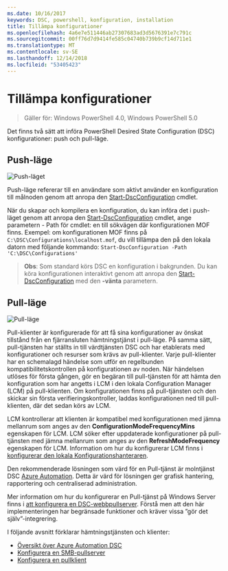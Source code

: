 ```yaml
---
ms.date: 10/16/2017
keywords: DSC, powershell, konfiguration, installation
title: Tillämpa konfigurationer
ms.openlocfilehash: 4a6e7e511446ab27307683ad3d5676391e7c791c
ms.sourcegitcommit: 00ff76d7d9414fe585c04740b739b9cf14d711e1
ms.translationtype: MT
ms.contentlocale: sv-SE
ms.lasthandoff: 12/14/2018
ms.locfileid: "53405423"
---
```

# <a name="enacting-configurations"></a>Tillämpa konfigurationer

>Gäller för: Windows PowerShell 4.0, Windows PowerShell 5.0

Det finns två sätt att införa PowerShell Desired State Configuration (DSC) konfigurationer: push och pull-läge.

## <a name="push-mode"></a>Push-läge

![Push-läget](../images/pushModel.png "push hur fungerar det")

Push-läge refererar till en användare som aktivt använder en konfiguration till målnoden genom att anropa den [Start-DscConfiguration](/powershell/module/psdesiredstateconfiguration/start-dscconfiguration) cmdlet.

När du skapar och kompilera en konfiguration, du kan införa det i push-läget genom att anropa den [Start-DscConfiguration](/powershell/module/psdesiredstateconfiguration/start-dscconfiguration) cmdlet, ange parametern - Path för cmdlet: en till sökvägen där konfigurationen MOF finns.
Exempel: om konfigurationen MOF finns på `C:\DSC\Configurations\localhost.mof`, du vill tillämpa den på den lokala datorn med följande kommando: `Start-DscConfiguration -Path 'C:\DSC\Configurations'`

> __Obs__: Som standard körs DSC en konfiguration i bakgrunden. Du kan köra konfigurationen interaktivt genom att anropa den [Start-DscConfiguration](/powershell/module/psdesiredstateconfiguration/start-dscconfiguration) med den __-vänta__ parametern.

## <a name="pull-mode"></a>Pull-läge

![Pull-läge](../images/pullModel.png "hämta hur fungerar det")

Pull-klienter är konfigurerade för att få sina konfigurationer av önskat tillstånd från en fjärransluten hämtningstjänst i pull-läge.
På samma sätt, pull-tjänsten har ställts in till värdtjänsten DSC och har etablerats med konfigurationer och resurser som krävs av pull-klienter.
Varje pull-klienter har en schemalagd händelse som utför en regelbunden kompatibilitetskontrollen på konfigurationen av noden.
När händelsen utlöses för första gången, gör en begäran till pull-tjänsten för att hämta den konfiguration som har angetts i LCM i den lokala Configuration Manager (LCM) på pull-klienten.
Om konfigurationen finns på pull-tjänsten och den skickar sin första verifieringskontroller, laddas konfigurationen ned till pull-klienten, där det sedan körs av LCM.

LCM kontrollerar att klienten är kompatibel med konfigurationen med jämna mellanrum som anges av den **ConfigurationModeFrequencyMins** egenskapen för LCM.
LCM söker efter uppdaterade konfigurationer på pull-tjänsten med jämna mellanrum som anges av den **RefreshModeFrequency** egenskapen för LCM.
Information om hur du konfigurerar LCM finns i [konfigurerar den lokala Konfigurationshanteraren](../managing-nodes/metaConfig.md).

Den rekommenderade lösningen som värd för en Pull-tjänst är molntjänst DSC [Azure Automation](https://azure.microsoft.com/services/automation/).
Detta är värd för lösningen ger grafisk hantering, rapportering och centraliserad administration.

Mer information om hur du konfigurerar en Pull-tjänst på Windows Server finns i [att konfigurera en DSC-webbpullserver](pullServer.md).
Förstå men att den här implementeringen har begränsade funktioner och kräver vissa ”gör det själv”-integrering.

I följande avsnitt förklarar hämtningstjänsten och klienter:

- [Översikt över Azure Automation DSC](https://docs.microsoft.com/en-us/azure/automation/automation-dsc-overview)
- [Konfigurera en SMB-pullserver](pullServerSMB.md)
- [Konfigurera en pullklient](pullClientConfigID.md)
